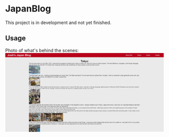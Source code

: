 # JapanBlog
This project is in development and not yet finished. 

## Usage
<!-- To use this, go to https://joshhill1.github.io/JapanBlog/ -->
<!-- and you should be able to see something like this: -->
Photo of what's behind the scenes:
![A photo of what's behind the scenes](./assets/READMEimg/Screenshot2023-08-22.png)
